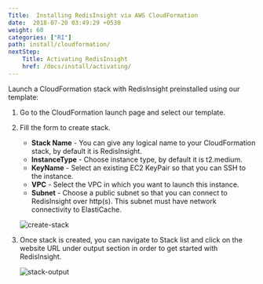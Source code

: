 ```yaml
---
Title:  Installing RedisInsight via AWS CloudFormation
date:  2018-07-20 03:49:29 +0530
weight: 60
categories: ["RI"]
path: install/cloudformation/
nextStep:
    Title: Activating RedisInsight
    href: /docs/install/activating/
---
```

Launch a CloudFormation stack with RedisInsight preinstalled using our template:

1. Go to the CloudFormation launch page and select our template.

1. Fill the form to create stack.
    - **Stack Name** - You can give any logical name to your CloudFormation stack, by default it is RedisInsight.
    - **InstanceType** - Choose instance type, by default it is t2.medium.
    - **KeyName** - Select an existing EC2 KeyPair so that you can SSH to the instance.
    - **VPC** - Select the VPC in which  you want to launch this instance.
    - **Subnet** - Choose a public subnet so that you can connect to RedisInsight over http(s). This subnet must have network connectivity to ElastiCache.

    ![create-stack](/images/ri/create-stack.png)

1. Once stack is created, you can navigate to Stack list and click on the website URL
   under output section in order to get started with RedisInsight.

    ![stack-output](/images/ri/stack-output.png)
